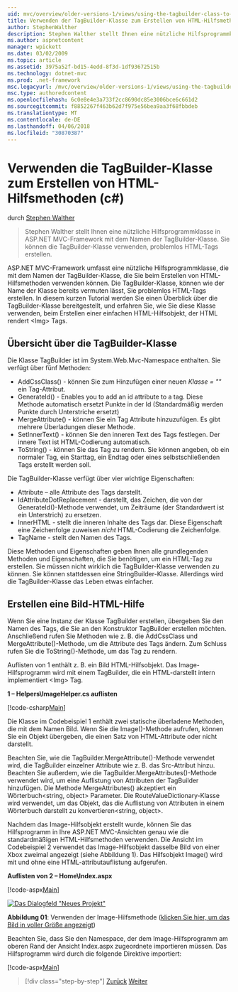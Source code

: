 ```yaml
---
uid: mvc/overview/older-versions-1/views/using-the-tagbuilder-class-to-build-html-helpers-cs
title: Verwenden der TagBuilder-Klasse zum Erstellen von HTML-Hilfsmethoden (c#) | Microsoft Docs
author: StephenWalther
description: Stephen Walther stellt Ihnen eine nützliche Hilfsprogrammklasse in ASP.NET MVC-Framework mit dem Namen der TagBuilder-Klasse. Sie können einfach die TagBuilder-Klasse, um...
ms.author: aspnetcontent
manager: wpickett
ms.date: 03/02/2009
ms.topic: article
ms.assetid: 3975a52f-bd15-4edd-8f3d-1df93672515b
ms.technology: dotnet-mvc
ms.prod: .net-framework
msc.legacyurl: /mvc/overview/older-versions-1/views/using-the-tagbuilder-class-to-build-html-helpers-cs
msc.type: authoredcontent
ms.openlocfilehash: 6c0e8e4e3a733f2cc8690dc85e3006bce6c661d2
ms.sourcegitcommit: f8852267f463b62d7f975e56bea9aa3f68fbbdeb
ms.translationtype: MT
ms.contentlocale: de-DE
ms.lasthandoff: 04/06/2018
ms.locfileid: "30870387"
---
```

<a name="using-the-tagbuilder-class-to-build-html-helpers-c"></a>Verwenden die TagBuilder-Klasse zum Erstellen von HTML-Hilfsmethoden (c#)
====================
durch [Stephen Walther](https://github.com/StephenWalther)

> Stephen Walther stellt Ihnen eine nützliche Hilfsprogrammklasse in ASP.NET MVC-Framework mit dem Namen der TagBuilder-Klasse. Sie können die TagBuilder-Klasse verwenden, problemlos HTML-Tags erstellen.


ASP.NET MVC-Framework umfasst eine nützliche Hilfsprogrammklasse, die mit dem Namen der TagBuilder-Klasse, die Sie beim Erstellen von HTML-Hilfsmethoden verwenden können. Die TagBuilder-Klasse, können wie der Name der Klasse bereits vermuten lässt, Sie problemlos HTML-Tags erstellen. In diesem kurzen Tutorial werden Sie einen Überblick über die TagBuilder-Klasse bereitgestellt, und erfahren Sie, wie Sie diese Klasse verwenden, beim Erstellen einer einfachen HTML-Hilfsobjekt, der HTML rendert &lt;Img&gt; Tags.

## <a name="overview-of-the-tagbuilder-class"></a>Übersicht über die TagBuilder-Klasse

Die Klasse TagBuilder ist im System.Web.Mvc-Namespace enthalten. Sie verfügt über fünf Methoden:

- AddCssClass() - können Sie zum Hinzufügen einer neuen *Klasse = ""* ein Tag-Attribut.
- GenerateId() - Enables you to add an id attribute to a tag. Diese Methode automatisch ersetzt Punkte in der Id (Standardmäßig werden Punkte durch Unterstriche ersetzt)
- MergeAttribute() - können Sie ein Tag Attribute hinzuzufügen. Es gibt mehrere Überladungen dieser Methode.
- SetInnerText() - können Sie den inneren Text des Tags festlegen. Der innere Text ist HTML-Codierung automatisch.
- ToString() - können Sie das Tag zu rendern. Sie können angeben, ob ein normaler Tag, ein Starttag, ein Endtag oder eines selbstschließenden Tags erstellt werden soll.
  

Die TagBuilder-Klasse verfügt über vier wichtige Eigenschaften:

- Attribute – alle Attribute des Tags darstellt.
- IdAttributeDotReplacement - darstellt, das Zeichen, die von der GenerateId()-Methode verwendet, um Zeiträume (der Standardwert ist ein Unterstrich) zu ersetzen.
- InnerHTML - stellt die inneren Inhalte des Tags dar. Diese Eigenschaft eine Zeichenfolge zuweisen *nicht* HTML-Codierung die Zeichenfolge.
- TagName - stellt den Namen des Tags.

Diese Methoden und Eigenschaften geben Ihnen alle grundlegenden Methoden und Eigenschaften, die Sie benötigen, um ein HTML-Tag zu erstellen. Sie müssen nicht wirklich die TagBuilder-Klasse verwenden zu können. Sie können stattdessen eine StringBuilder-Klasse. Allerdings wird die TagBuilder-Klasse das Leben etwas einfacher.

## <a name="creating-an-image-html-helper"></a>Erstellen eine Bild-HTML-Hilfe

Wenn Sie eine Instanz der Klasse TagBuilder erstellen, übergeben Sie den Namen des Tags, die Sie an den Konstruktor TagBuilder erstellen möchten. Anschließend rufen Sie Methoden wie z. B. die AddCssClass und MergeAttribute()-Methode, um die Attribute des Tags ändern. Zum Schluss rufen Sie die ToString()-Methode, um das Tag zu rendern.

Auflisten von 1 enthält z. B. ein Bild HTML-Hilfsobjekt. Das Image-Hilfsprogramm wird mit einem TagBuilder, die ein HTML-darstellt intern implementiert &lt;Img&gt; Tag.

**1 – Helpers\ImageHelper.cs auflisten**

[!code-csharp[Main](using-the-tagbuilder-class-to-build-html-helpers-cs/samples/sample1.cs)]

Die Klasse im Codebeispiel 1 enthält zwei statische überladene Methoden, die mit dem Namen Bild. Wenn Sie die Image()-Methode aufrufen, können Sie ein Objekt übergeben, die einen Satz von HTML-Attribute oder nicht darstellt.

Beachten Sie, wie die TagBuilder.MergeAttribute()-Methode verwendet wird, die TagBuilder einzelner Attribute wie z. B. das Src-Attribut hinzu. Beachten Sie außerdem, wie die TagBuilder.MergeAttributes()-Methode verwendet wird, um eine Auflistung von Attributen der TagBuilder hinzufügen. Die Methode MergeAttributes() akzeptiert ein Wörterbuch&lt;string, object&gt; Parameter. Die RouteValueDictionary-Klasse wird verwendet, um das Objekt, das die Auflistung von Attributen in einem Wörterbuch darstellt zu konvertieren&lt;string, object&gt;.

Nachdem das Image-Hilfsobjekt erstellt wurde, können Sie das Hilfsprogramm in Ihre ASP.NET MVC-Ansichten genau wie die standardmäßigen HTML-Hilfsmethoden verwenden. Die Ansicht im Codebeispiel 2 verwendet das Image-Hilfsobjekt dasselbe Bild von einer Xbox zweimal angezeigt (siehe Abbildung 1). Das Hilfsobjekt Image() wird mit und ohne eine HTML-attributauflistung aufgerufen.

**Auflisten von 2 – Home\Index.aspx**

[!code-aspx[Main](using-the-tagbuilder-class-to-build-html-helpers-cs/samples/sample2.aspx)]


[![Das Dialogfeld "Neues Projekt"](using-the-tagbuilder-class-to-build-html-helpers-cs/_static/image1.jpg)](using-the-tagbuilder-class-to-build-html-helpers-cs/_static/image1.png)

**Abbildung 01**: Verwenden der Image-Hilfsmethode ([klicken Sie hier, um das Bild in voller Größe angezeigt](using-the-tagbuilder-class-to-build-html-helpers-cs/_static/image2.png))


Beachten Sie, dass Sie den Namespace, der dem Image-Hilfsprogramm am oberen Rand der Ansicht Index.aspx zugeordnete importieren müssen. Das Hilfsprogramm wird durch die folgende Direktive importiert:

[!code-aspx[Main](using-the-tagbuilder-class-to-build-html-helpers-cs/samples/sample3.aspx)]

> [!div class="step-by-step"]
> [Zurück](creating-custom-html-helpers-cs.md)
> [Weiter](creating-page-layouts-with-view-master-pages-cs.md)
